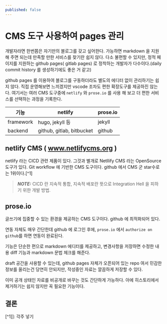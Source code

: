 ```yaml
---
published: false
---
```

# CMS 도구 사용하여 pages 관리

개발자라면 한번쯤은 자기만의 블로그를 갖고 싶어한다. 가능하면 markdown 을 지원 해 주면 되는데 만족할 만한 서비스를 찾기란 쉽지 않다. 다소 불편할 수 있지만, 정적 페이지를 지원하는 github pages( gitlab pages) 로 정착하는 개발자가 다수이다.(daily commit history 를 생성하기에도 좋은 거 같고)

github pages 를 이용하여 블로그를 구동하더라도 별도의 에디터 없이 관리하기는 쉽지 않다. 직접 운영해보면 느끼겠지만 vscode 조차도 편한 확장도구를 제공하진 않는다. 여기서는 여러 CMS 도구중에 `netlify` 와 `prose.io` 를 사용 해 보고 더 편한 서비스를 선택하는 과정을 기록한다.

| 기능      | netlify                   | prose.io |
| --------- | ------------------------- | -------- |
| framework | hugo, jekyll 등           | jekyll   |
| backend   | github, gitlab, bitbucket | github   |



## netlify CMS ( www.netlifycms.org )

netlify 라는 CICD 관련 제품이 있다. 그것과 별개로 Netllify CMS 라는 OpenSource 도구가 있다. Git workflow 에 기반한 CMS 도구이다. github 에서 CMS 군 star수로는 1위이다.[^1]

> ***NOTE:*** CICD 란 지속적 통합, 지속적 배포란 뜻으로 Integration  Hell 을 피하기 위한 개발 방법.



## prose.io

글쓰기에 집중할 수 있는 환경을 제공하는 CMS 도구이다. github 에 최적화되어 있다.

연동 자체도 매우 간단한데 github 에 로그인 후에, `prose.io` 에서 `authorize on github`를 하면 연동이 완료된다.

기능은 단순한 편으로 markdown 에디터를 제공하고, 변경사항을 저장하면 수정한 내용 diff 기능과 markdown 문법 체크를 해준다.

draft 공간을 사용할 수 있는데, github pages 자체가 오픈되어 있는 repo 여서 민감한 정보를 올리는건 당연히 안되지만, 작성중인 자료는 깔끔하게 저장할 수 있다.

이미 공개 상태인 자료를 비공개로 바꾸는 것도 간단하게 가능하다. 아에 히스토리에서 제거하기는 쉽지 않지만 꼭 필요한 기능이다.

## 결론


[^1]]: 각주 넣기

